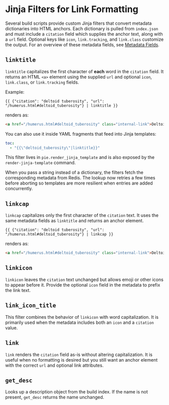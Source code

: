 # Jinja Filters for Link Formatting

Several build scripts provide custom Jinja filters that convert metadata
dictionaries into HTML anchors. Each dictionary is pulled from
`index.json` and must include a `citation` field which supplies the anchor
text, along with a `url` field. Optional keys like `icon`,
`link.tracking`, and `link.class` customize the output.  For an overview of
these metadata fields, see [Metadata Fields](metadata-fields.md).

## `linktitle`

`linktitle` capitalizes the first character of **each** word in the
`citation` field. It returns an HTML `<a>` element using the supplied
`url` and optional `icon`, `link.class`, or `link.tracking` fields.

Example:

```jinja
{{ {"citation": "deltoid tuberosity", "url": "/humerus.html#deltoid_tuberosity"} | linktitle }}
```

renders as:

```html
<a href="/humerus.html#deltoid_tuberosity" class="internal-link">Deltoid Tuberosity</a>
```

You can also use it inside YAML fragments that feed into Jinja templates:

```yaml
toc:
  - "{{\"deltoid_tuberosity\"|linktitle}}"
```

This filter lives in `pie.render_jinja_template` and is also exposed by the
`render-jinja-template` command.

When you pass a string instead of a dictionary, the filters fetch the
corresponding metadata from Redis. The lookup now retries a few times before
aborting so templates are more resilient when entries are added concurrently.

## `linkcap`

`linkcap` capitalizes only the first character of the `citation` text. It uses
the same metadata fields as `linktitle` and returns an anchor element.

```jinja
{{ {"citation": "deltoid tuberosity", "url": "/humerus.html#deltoid_tuberosity"} | linkcap }}
```

renders as:

```html
<a href="/humerus.html#deltoid_tuberosity" class="internal-link">Deltoid tuberosity</a>
```

## `linkicon`

`linkicon` leaves the `citation` text unchanged but allows emoji or other icons
to appear before it. Provide the optional `icon` field in the metadata to prefix
the link text.

## `link_icon_title`

This filter combines the behavior of `linkicon` with word capitalization. It is
primarily used when the metadata includes both an `icon` and a `citation`
value.

## `link`

`link` renders the `citation` field as-is without altering capitalization.
It is useful when no formatting is desired but you still want an anchor
element with the correct `url` and optional link attributes.

## `get_desc`

Looks up a description object from the build index. If the name is not present,
`get_desc` returns the name unchanged.
